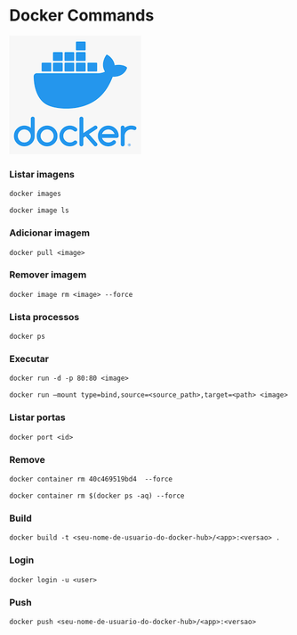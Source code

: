# Docker Commands

![docker](/images/docker.png)

### Listar imagens
```
docker images
```
```
docker image ls
```

### Adicionar imagem
```
docker pull <image>
```

### Remover imagem
```
docker image rm <image> --force
```

### Lista processos
```
docker ps
```

### Executar
```
docker run -d -p 80:80 <image>
```
```
docker run –mount type=bind,source=<source_path>,target=<path> <image>
```

### Listar portas
```
docker port <id>
```

### Remove
```
docker container rm 40c469519bd4  --force
```
```
docker container rm $(docker ps -aq) --force
```

### Build
```
docker build -t <seu-nome-de-usuario-do-docker-hub>/<app>:<versao> .
```

### Login
```
docker login -u <user>
```

### Push
```
docker push <seu-nome-de-usuario-do-docker-hub>/<app>:<versao>
```
